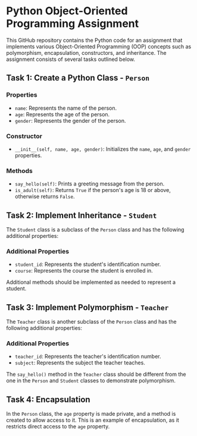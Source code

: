 # Python Object-Oriented Programming Assignment

This GitHub repository contains the Python code for an assignment that implements various Object-Oriented Programming (OOP) concepts such as polymorphism, encapsulation, constructors, and inheritance. The assignment consists of several tasks outlined below.

## Task 1: Create a Python Class - `Person`

### Properties
- `name`: Represents the name of the person.
- `age`: Represents the age of the person.
- `gender`: Represents the gender of the person.

### Constructor
- `__init__(self, name, age, gender)`: Initializes the `name`, `age`, and `gender` properties.

### Methods
- `say_hello(self)`: Prints a greeting message from the person.
- `is_adult(self)`: Returns `True` if the person's age is 18 or above, otherwise returns `False`.

## Task 2: Implement Inheritance - `Student`

The `Student` class is a subclass of the `Person` class and has the following additional properties:

### Additional Properties
- `student_id`: Represents the student's identification number.
- `course`: Represents the course the student is enrolled in.

Additional methods should be implemented as needed to represent a student.

## Task 3: Implement Polymorphism - `Teacher`

The `Teacher` class is another subclass of the `Person` class and has the following additional properties:

### Additional Properties
- `teacher_id`: Represents the teacher's identification number.
- `subject`: Represents the subject the teacher teaches.

The `say_hello()` method in the `Teacher` class should be different from the one in the `Person` and `Student` classes to demonstrate polymorphism.

## Task 4: Encapsulation

In the `Person` class, the `age` property is made private, and a method is created to allow access to it. This is an example of encapsulation, as it restricts direct access to the `age` property.

